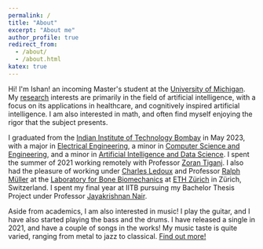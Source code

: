 ```yaml
---
permalink: /
title: "About"
excerpt: "About me"
author_profile: true
redirect_from: 
  - /about/
  - /about.html
katex: true
---
```


Hi! I'm Ishan! an incoming Master's student at the [University of Michigan](https://umich.edu/). My [research](https://ishankapnadak.github.io/research) interests are primarily in the field of artificial intelligence, with a focus on its applications in healthcare, and cognitively inspired artificial intelligence. I am also interested in math, and often find myself enjoying the rigor that the subject presents. 

I graduated from the [Indian Institute of Technology Bombay](https://www.iitb.ac.in/) in May 2023, with a major in [Electrical Engineering](https://www.ee.iitb.ac.in/web), a minor in [Computer Science and Engineering](https://www.cse.iitb.ac.in/), and a minor in [Artificial Intelligence and Data Science](https://www.minds.iitb.ac.in/). I spent the summer of 2021 working remotely with Professor [Zoran Tiganj](https://homes.luddy.indiana.edu/ztiganj). I also had the pleasure of working under [Charles Ledoux](https://hest.ethz.ch/en/department/people/people-a-z/personen-detail.MjU0MTM0.TGlzdC8zMzQsLTQ1MTk1NTQ5OA==.html) and Professor [Ralph Müller](https://hest.ethz.ch/en/studies/health-sciences-and-technology/master-hst/majors/tutors/tutors-a-z/ralph-mueller.html) at the [Laboratory for Bone Biomechanics](https://www.bone.ethz.ch/) at [ETH Zürich](https://ethz.ch/en.html) in Zürich, Switzerland. I spent my final year at IITB pursuing my Bachelor Thesis Project under Professor [Jayakrishnan Nair](https://www.ee.iitb.ac.in/~jayakrishnan.nair/). 

Aside from academics, I am also interested in music! I play the guitar, and I have also started playing the bass and the drums. I have released a single in 2021, and have a couple of songs in the works! My music taste is quite varied, ranging from metal to jazz to classical. <a href="https://ishankapnadak.github.io/music">Find out more!</a>